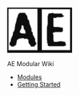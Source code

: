 <!-- Logo -->
<a href="#/" title="" class="active"><img src="logo.png" alt="AE Modular Logo"></a>

<!-- Title -->
AE Modular Wiki

* [Modules](/modules/)
* [Getting Started](/getting-started.md)